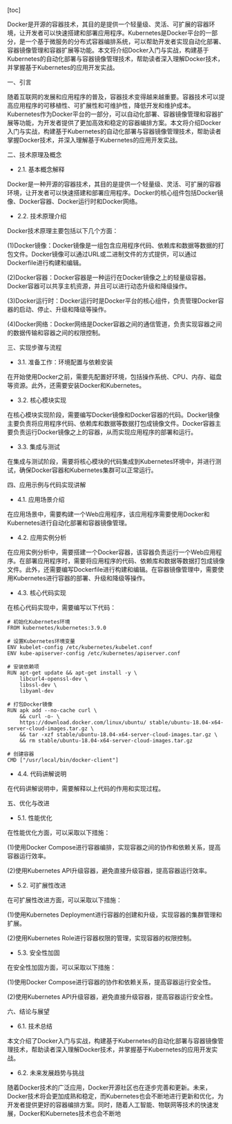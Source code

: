 
[toc]                    
                
                
Docker是开源的容器技术，其目的是提供一个轻量级、灵活、可扩展的容器环境，让开发者可以快速搭建和部署应用程序。Kubernetes是Docker平台的一部分，是一个基于微服务的分布式容器编排系统，可以帮助开发者实现自动化部署、容器镜像管理和容器扩展等功能。本文将介绍Docker入门与实战，构建基于Kubernetes的自动化部署与容器镜像管理技术，帮助读者深入理解Docker技术，并掌握基于Kubernetes的应用开发实战。

一、引言

随着互联网的发展和应用程序的普及，容器技术变得越来越重要。容器技术可以提高应用程序的可移植性、可扩展性和可维护性，降低开发和维护成本。Kubernetes作为Docker平台的一部分，可以自动化部署、容器镜像管理和容器扩展等功能，为开发者提供了更加高效和稳定的容器编排方案。本文将介绍Docker入门与实战，构建基于Kubernetes的自动化部署与容器镜像管理技术，帮助读者掌握Docker技术，并深入理解基于Kubernetes的应用开发实战。

二、技术原理及概念

- 2.1. 基本概念解释

Docker是一种开源的容器技术，其目的是提供一个轻量级、灵活、可扩展的容器环境，让开发者可以快速搭建和部署应用程序。Docker的核心组件包括Docker镜像、Docker容器、Docker运行时和Docker网络。

- 2.2. 技术原理介绍

Docker技术原理主要包括以下几个方面：

(1)Docker镜像：Docker镜像是一组包含应用程序代码、依赖库和数据等数据的打包文件。Docker镜像可以通过URL或二进制文件的方式提供，可以通过Dockerfile进行构建和编辑。

(2)Docker容器：Docker容器是一种运行在Docker镜像之上的轻量级容器。Docker容器可以共享主机资源，并且可以进行动态升级和降级操作。

(3)Docker运行时：Docker运行时是Docker平台的核心组件，负责管理Docker容器的启动、停止、升级和降级等操作。

(4)Docker网络：Docker网络是Docker容器之间的通信管道，负责实现容器之间的数据传输和容器之间的权限控制。

三、实现步骤与流程

- 3.1. 准备工作：环境配置与依赖安装

在开始使用Docker之前，需要先配置好环境，包括操作系统、CPU、内存、磁盘等资源。此外，还需要安装Docker和Kubernetes。

- 3.2. 核心模块实现

在核心模块实现阶段，需要编写Docker镜像和Docker容器的代码。Docker镜像主要负责将应用程序代码、依赖库和数据等数据打包成镜像文件。Docker容器主要负责运行Docker镜像之上的容器，从而实现应用程序的部署和运行。

- 3.3. 集成与测试

在集成与测试阶段，需要将核心模块的代码集成到Kubernetes环境中，并进行测试，确保Docker容器和Kubernetes集群可以正常运行。

四、应用示例与代码实现讲解

- 4.1. 应用场景介绍

在应用场景中，需要构建一个Web应用程序，该应用程序需要使用Docker和Kubernetes进行自动化部署和容器镜像管理。

- 4.2. 应用实例分析

在应用实例分析中，需要搭建一个Docker容器，该容器负责运行一个Web应用程序。在部署应用程序时，需要将应用程序的代码、依赖库和数据等数据打包成镜像文件。此外，还需要编写Dockerfile进行构建和编辑。在容器镜像管理中，需要使用Kubernetes进行容器的部署、升级和降级等操作。

- 4.3. 核心代码实现

在核心代码实现中，需要编写以下代码：

```
# 初始化Kubernetes环境
FROM kubernetes/kubernetes:3.9.0

# 设置Kubernetes环境变量
ENV kubelet-config /etc/kubernetes/kubelet.conf
ENV kube-apiserver-config /etc/kubernetes/apiserver.conf

# 安装依赖项
RUN apt-get update && apt-get install -y \
    libcurl4-openssl-dev \
    libssl-dev \
    libyaml-dev

# 打包Docker镜像
RUN apk add --no-cache curl \
    && curl -o- \
    https://download.docker.com/linux/ubuntu/ stable/ubuntu-18.04-x64-server-cloud-images.tar.gz \
    && tar -xzf stable/ubuntu-18.04-x64-server-cloud-images.tar.gz \
    && rm stable/ubuntu-18.04-x64-server-cloud-images.tar.gz

# 创建容器
CMD ["/usr/local/bin/docker-client"]
```

- 4.4. 代码讲解说明

在代码讲解说明中，需要解释以上代码的作用和实现过程。

五、优化与改进

- 5.1. 性能优化

在性能优化方面，可以采取以下措施：

(1)使用Docker Compose进行容器编排，实现容器之间的协作和依赖关系，提高容器运行效率。

(2)使用Kubernetes API升级容器，避免直接升级容器，提高容器运行效率。

- 5.2. 可扩展性改进

在可扩展性改进方面，可以采取以下措施：

(1)使用Kubernetes Deployment进行容器的创建和升级，实现容器的集群管理和扩展。

(2)使用Kubernetes Role进行容器权限的管理，实现容器的权限控制。

- 5.3. 安全性加固

在安全性加固方面，可以采取以下措施：

(1)使用Docker Compose进行容器的协作和依赖关系，提高容器运行安全性。

(2)使用Kubernetes API升级容器，避免直接升级容器，提高容器运行安全性。

六、结论与展望

- 6.1. 技术总结

本文介绍了Docker入门与实战，构建基于Kubernetes的自动化部署与容器镜像管理技术，帮助读者深入理解Docker技术，并掌握基于Kubernetes的应用开发实战。

- 6.2. 未来发展趋势与挑战

随着Docker技术的广泛应用，Docker开源社区也在逐步完善和更新。未来，Docker技术将会更加成熟和稳定，而Kubernetes也会不断地进行更新和优化，为开发者提供更好的容器编排方案。同时，随着人工智能、物联网等技术的快速发展，Docker和Kubernetes技术也会不断地

